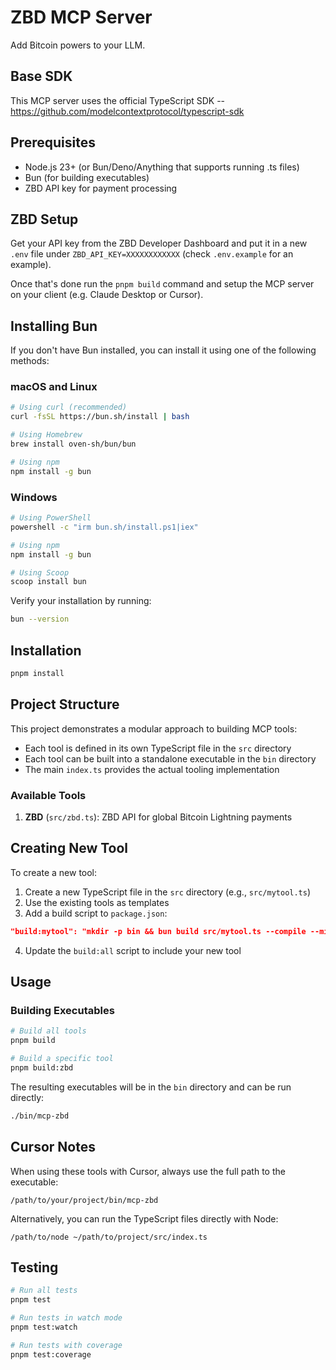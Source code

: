 # ZBD MCP Server

Add Bitcoin powers to your LLM.

## Base SDK

This MCP server uses the official TypeScript SDK -- https://github.com/modelcontextprotocol/typescript-sdk

## Prerequisites

- Node.js 23+ (or Bun/Deno/Anything that supports running .ts files)
- Bun (for building executables)
- ZBD API key for payment processing

## ZBD Setup

Get your API key from the ZBD Developer Dashboard and put it in a new `.env` file under `ZBD_API_KEY=XXXXXXXXXXXX` (check `.env.example` for an example).

Once that's done run the `pnpm build` command and setup the MCP server on your client (e.g. Claude Desktop or Cursor).

## Installing Bun

If you don't have Bun installed, you can install it using one of the following methods:

### macOS and Linux

```bash
# Using curl (recommended)
curl -fsSL https://bun.sh/install | bash

# Using Homebrew
brew install oven-sh/bun/bun

# Using npm
npm install -g bun
```

### Windows

```bash
# Using PowerShell
powershell -c "irm bun.sh/install.ps1|iex"

# Using npm
npm install -g bun

# Using Scoop
scoop install bun
```

Verify your installation by running:

```bash
bun --version
```

## Installation

```bash
pnpm install
```

## Project Structure

This project demonstrates a modular approach to building MCP tools:

- Each tool is defined in its own TypeScript file in the `src` directory
- Each tool can be built into a standalone executable in the `bin` directory
- The main `index.ts` provides the actual tooling implementation

### Available Tools

1. **ZBD** (`src/zbd.ts`): ZBD API for global Bitcoin Lightning payments

## Creating New Tool

To create a new tool:

1. Create a new TypeScript file in the `src` directory (e.g., `src/mytool.ts`)
2. Use the existing tools as templates
3. Add a build script to `package.json`:

```json
"build:mytool": "mkdir -p bin && bun build src/mytool.ts --compile --minify --sourcemap --outfile bin/mcp-mytool"
```

4. Update the `build:all` script to include your new tool

## Usage

### Building Executables

```bash
# Build all tools
pnpm build

# Build a specific tool
pnpm build:zbd
```

The resulting executables will be in the `bin` directory and can be run directly:

```bash
./bin/mcp-zbd
```

## Cursor Notes

When using these tools with Cursor, always use the full path to the executable:

```
/path/to/your/project/bin/mcp-zbd
```

Alternatively, you can run the TypeScript files directly with Node:

```
/path/to/node ~/path/to/project/src/index.ts
```

## Testing

```bash
# Run all tests
pnpm test

# Run tests in watch mode
pnpm test:watch

# Run tests with coverage
pnpm test:coverage
```
